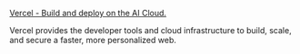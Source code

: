 [Vercel - Build and deploy on the AI Cloud.](https://vercel.com)

Vercel provides the developer tools and cloud infrastructure to build, scale, and secure a faster, more personalized web.
